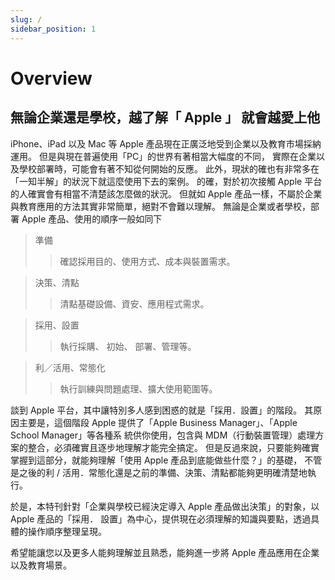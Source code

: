 ```yaml
---
slug: /
sidebar_position: 1
---
```

# Overview
## 無論企業還是學校，越了解「 Apple 」 就會越愛上他

iPhone、iPad 以及 Mac 等 Apple 產品現在正廣泛地受到企業以及教育市場採納運用。
但是與現在普遍使用「PC」的世界有著相當大幅度的不同，
實際在企業以及學校部署時，可能會有著不知從何開始的反應。
此外，現狀的確也有非常多在「一知半解」的狀況下就這麼使用下去的案例。
的確，對於初次接觸 Apple 平台的人確實會有相當不清楚該怎麼做的狀況。
但就如 Apple 產品一樣，不屬於企業與教育應用的方法其實非常簡單，絕對不會難以理解。
無論是企業或者學校，部署 Apple 產品、使用的順序一般如同下

>準備
>>確認採用目的、使用方式、成本與裝置需求。

>決策、清點
>>清點基礎設備、資安、應用程式需求。

>採用、設置
>>執行採購、 初始、 部署、管理等。

>利／活用、常態化
>>執行訓練與問題處理、擴大使用範圍等。

談到 Apple 平台，其中讓特別多人感到困惑的就是「採用．設置」的階段。
其原因主要是，這個階段 Apple 提供了「Apple Business Manager」、「Apple School Manager」等各種系
統供你使用，包含與 MDM（行動裝置管理）處理方案的整合，必須確實且逐步地理解才能完全搞定。
但是反過來說，只要能夠確實掌握到這部分，就能夠理解「使用 Apple 產品到底能做些什麼？」的基礎，
不管是之後的利 / 活用．常態化還是之前的準備、決策、清點都能夠更明確清楚地執行。

於是，本特刊針對「企業與學校已經決定導入 Apple 產品做出決策」的對象，以 Apple 產品的「採用．
設置」為中心，提供現在必須理解的知識與要點，透過具體的操作順序整理呈現。

希望能讓您以及更多人能夠理解並且熟悉，能夠進一步將 Apple 產品應用在企業以及教育場景。